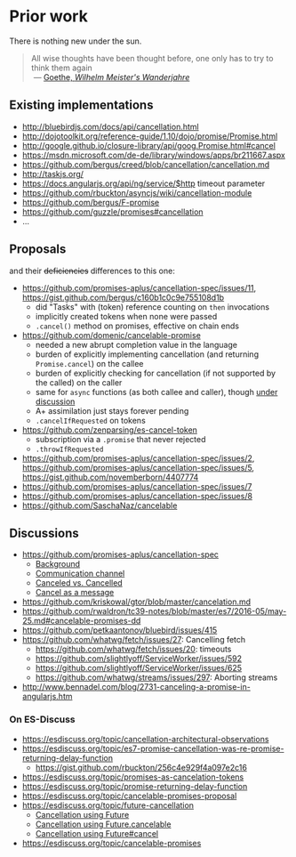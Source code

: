 # Prior work

There is nothing new under the sun.

> All wise thoughts have been thought before,
> one only has to try to think them again  
> &nbsp;— [Goethe, *Wilhelm Meister's Wanderjahre*](https://en.wikiquote.org/wiki/Johann_Wolfgang_von_Goethe#Wilhelm_Meister.27s_Wanderjahre_.28Journeyman_Years.29_.281821.E2.80.931829.29)

## Existing implementations
* http://bluebirdjs.com/docs/api/cancellation.html
* http://dojotoolkit.org/reference-guide/1.10/dojo/promise/Promise.html
* http://google.github.io/closure-library/api/goog.Promise.html#cancel
* https://msdn.microsoft.com/de-de/library/windows/apps/br211667.aspx
* https://github.com/bergus/creed/blob/cancellation/cancellation.md
* http://taskjs.org/
* https://docs.angularjs.org/api/ng/service/$http timeout parameter
* https://github.com/rbuckton/asyncjs/wiki/cancellation-module
* https://github.com/bergus/F-promise
* https://github.com/guzzle/promises#cancellation
* …

## Proposals

and their <s>deficiencies</s> differences to this one:

* https://github.com/promises-aplus/cancellation-spec/issues/11, https://gist.github.com/bergus/c160b1c0c9e755108d1b
  - did "Tasks" with (token) reference counting on `then` invocations
  - implicitly created tokens when none were passed
  - `.cancel()` method on promises, effective on chain ends
* https://github.com/domenic/cancelable-promise
  - needed a new abrupt completion value in the language
  - burden of explicitly implementing cancellation (and returning `Promise.cancel`) on the callee
  - burden of explicitly checking for cancellation (if not supported by the called) on the caller
  - same for `async` functions (as both callee and caller), though [under discussion](https://github.com/domenic/cancelable-promise/issues/23)
  - A+ assimilation just stays forever pending
  - `.cancelIfRequested` on tokens
* https://github.com/zenparsing/es-cancel-token
  - subscription via a `.promise` that never rejected
  - `.throwIfRequested`
* https://github.com/promises-aplus/cancellation-spec/issues/2, https://github.com/promises-aplus/cancellation-spec/issues/5, https://gist.github.com/novemberborn/4407774
* https://github.com/promises-aplus/cancellation-spec/issues/7
* https://github.com/promises-aplus/cancellation-spec/issues/8
* https://github.com/SaschaNaz/cancelable

## Discussions
* https://github.com/promises-aplus/cancellation-spec
  - [Background](https://github.com/promises-aplus/cancellation-spec/issues/1)
  - [Communication channel](https://github.com/promises-aplus/cancellation-spec/issues/3)
  - [Canceled vs. Cancelled](https://github.com/promises-aplus/cancellation-spec/issues/4)
  - [Cancel as a message](https://github.com/promises-aplus/cancellation-spec/issues/15)
* https://github.com/kriskowal/gtor/blob/master/cancelation.md
* https://github.com/rwaldron/tc39-notes/blob/master/es7/2016-05/may-25.md#cancelable-promises-dd
* https://github.com/petkaantonov/bluebird/issues/415
* https://github.com/whatwg/fetch/issues/27: Cancelling fetch
  - https://github.com/whatwg/fetch/issues/20: timeouts
  - https://github.com/slightlyoff/ServiceWorker/issues/592
  - https://github.com/slightlyoff/ServiceWorker/issues/625
  - https://github.com/whatwg/streams/issues/297: Aborting streams
* http://www.bennadel.com/blog/2731-canceling-a-promise-in-angularjs.htm

### On ES-Discuss
* https://esdiscuss.org/topic/cancellation-architectural-observations
* https://esdiscuss.org/topic/es7-promise-cancellation-was-re-promise-returning-delay-function
  - https://gist.github.com/rbuckton/256c4e929f4a097e2c16
* https://esdiscuss.org/topic/promises-as-cancelation-tokens
* https://esdiscuss.org/topic/promise-returning-delay-function
* https://esdiscuss.org/topic/cancelable-promises-proposal
* https://esdiscuss.org/topic/future-cancellation
  - [Cancellation using Future](https://gist.github.com/rbuckton/5486149)
  - [Cancellation using Future.cancelable](https://gist.github.com/rbuckton/5484591)
  - [Cancellation using Future#cancel](https://gist.github.com/rbuckton/5484478)
* https://esdiscuss.org/topic/cancelable-promises